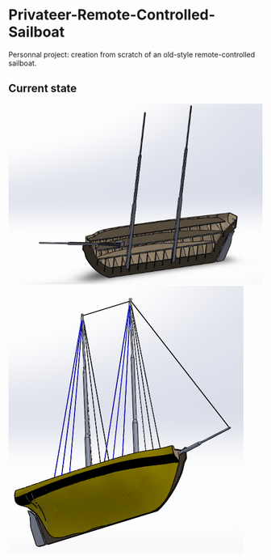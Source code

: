 # Privateer-Remote-Controlled-Sailboat
Personnal project: creation from scratch of an old-style remote-controlled sailboat.

## Current state
![alt text](https://github.com/Matthix7/Privateer-Remote-Controlled-Sailboat/blob/master/Progress/2019_08_26.PNG "Overview: inside")  
![alt text](https://github.com/Matthix7/Privateer-Remote-Controlled-Sailboat/blob/master/Progress/2020_01_22.PNG "Overview: outside")
